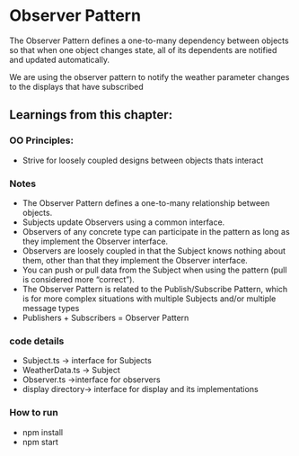 # Observer Pattern
The Observer Pattern defines a one-to-many dependency between objects so that when one object changes state, all of its dependents are notified and updated automatically. 

We are using the observer pattern to notify the weather parameter changes to the displays that have subscribed

## Learnings from this chapter:
### OO Principles:
* Strive for loosely coupled designs between objects thats interact

### Notes
- The Observer Pattern defines a one-to-many relationship between objects.
- Subjects update Observers using a common interface.
- Observers of any concrete type can participate in the pattern as long as they implement the Observer interface.
- Observers are loosely coupled in that the Subject knows nothing about them, other than that they implement the Observer interface.
- You can push or pull data from the Subject when using the pattern (pull is considered more “correct”).
- The Observer Pattern is related to the Publish/Subscribe Pattern, which is for more complex situations with multiple Subjects and/or multiple message types
- Publishers + Subscribers = Observer Pattern

### code details
- Subject.ts -> interface for Subjects
- WeatherData.ts -> Subject
- Observer.ts ->interface for observers
- display directory-> interface for display and its implementations

### How to run
- npm install
- npm start

